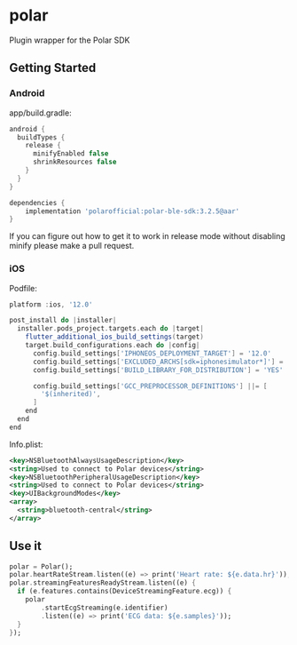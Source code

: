 # polar

Plugin wrapper for the Polar SDK

## Getting Started

### Android

app/build.gradle:

```groovy
android {
  buildTypes {
    release {
      minifyEnabled false
      shrinkResources false
    }
  }
}

dependencies {
    implementation 'polarofficial:polar-ble-sdk:3.2.5@aar'
}
```

If you can figure out how to get it to work in release mode without disabling minify please make a pull request.

### iOS

Podfile:

```groovy
platform :ios, '12.0'

post_install do |installer|
  installer.pods_project.targets.each do |target|
    flutter_additional_ios_build_settings(target)
    target.build_configurations.each do |config|
      config.build_settings['IPHONEOS_DEPLOYMENT_TARGET'] = '12.0'
      config.build_settings['EXCLUDED_ARCHS[sdk=iphonesimulator*]'] = 'arm64'
      config.build_settings['BUILD_LIBRARY_FOR_DISTRIBUTION'] = 'YES'

      config.build_settings['GCC_PREPROCESSOR_DEFINITIONS'] ||= [
        '$(inherited)',
      ]
    end
  end
end
```

Info.plist:

```xml
<key>NSBluetoothAlwaysUsageDescription</key>
<string>Used to connect to Polar devices</string>
<key>NSBluetoothPeripheralUsageDescription</key>
<string>Used to connect to Polar devices</string>
<key>UIBackgroundModes</key>
<array>
  <string>bluetooth-central</string>
</array>
```

## Use it

```dart
polar = Polar();
polar.heartRateStream.listen((e) => print('Heart rate: ${e.data.hr}'));
polar.streamingFeaturesReadyStream.listen((e) {
  if (e.features.contains(DeviceStreamingFeature.ecg)) {
    polar
        .startEcgStreaming(e.identifier)
        .listen((e) => print('ECG data: ${e.samples}'));
  }
});
```